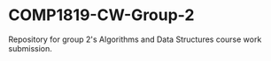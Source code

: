 # COMP1819-CW-Group-2
 Repository for group 2's Algorithms and Data Structures course work submission.
